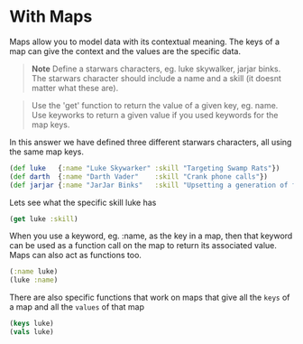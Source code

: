 # With Maps

Maps allow you to model data with its contextual meaning.  The keys of a map can give the context and the values are the specific data.

> **Note** Define a starwars characters, eg. luke skywalker, jarjar binks.  The starwars character should include a name and a skill (it doesnt matter what these are).

> Use the 'get' function to return the value of a given key, eg. name.  Use keyworks to return a given value if you used keywords for the map keys.

<!--sec data-title="Reveal answer" data-id="answer001" data-collapse=true ces-->

In this answer we have defined three different starwars characters, all using the same map keys.

```clojure
(def luke   {:name "Luke Skywarker" :skill "Targeting Swamp Rats"})
(def darth  {:name "Darth Vader"    :skill "Crank phone calls"})
(def jarjar {:name "JarJar Binks"   :skill "Upsetting a generation of fans"})
```

Lets see what the specific skill luke has

```clojure
(get luke :skill)
```

When you use a keyword, eg. :name, as the key in a map, then that keyword can be used as a function call on the map to return its associated value.  Maps can also act as functions too.


```clojure
(:name luke)
(luke :name)
```

There are also specific functions that work on maps that give all the `keys` of a map and all the `values` of that map

```clojure
(keys luke)
(vals luke)
```

<!--endsec-->
